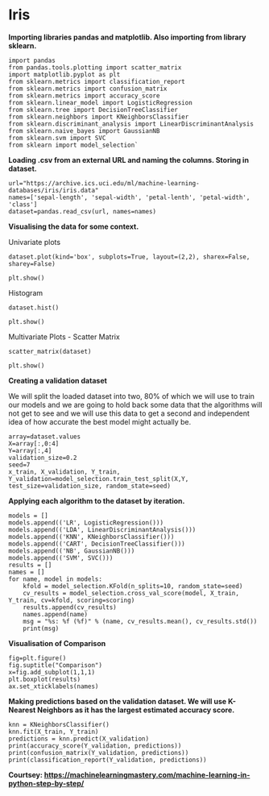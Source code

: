 
# Iris
**Importing libraries pandas and matplotlib. Also importing from library sklearn.**

    import pandas
    from pandas.tools.plotting import scatter_matrix
    import matplotlib.pyplot as plt
    from sklearn.metrics import classification_report
    from sklearn.metrics import confusion_matrix
    from sklearn.metrics import accuracy_score
    from sklearn.linear_model import LogisticRegression
    from sklearn.tree import DecisionTreeClassifier
    from sklearn.neighbors import KNeighborsClassifier
    from sklearn.discriminant_analysis import LinearDiscriminantAnalysis
    from sklearn.naive_bayes import GaussianNB
    from sklearn.svm import SVC
    from sklearn import model_selection`


**Loading .csv from an external URL and naming the columns. Storing in dataset.**

    url="https://archive.ics.uci.edu/ml/machine-learning-databases/iris/iris.data"
    names=['sepal-length', 'sepal-width', 'petal-lenth', 'petal-width', 'class']
    dataset=pandas.read_csv(url, names=names)


**Visualising the data for some context.**

Univariate plots

    dataset.plot(kind='box', subplots=True, layout=(2,2), sharex=False, sharey=False)
    
    plt.show()

Histogram

    dataset.hist()
    
    plt.show()

Multivariate Plots - Scatter Matrix

    scatter_matrix(dataset)
    
    plt.show()


**Creating a validation dataset**

We will split the loaded dataset into two, 80% of which we will use to train our models and we are going to hold back some data that the algorithms will not get to see and we will use this data to get a second and independent idea of how accurate the best model might actually be.

    array=dataset.values
    X=array[:,0:4]
    Y=array[:,4]
    validation_size=0.2
    seed=7
    x_train, X_validation, Y_train, Y_validation=model_selection.train_test_split(X,Y, test_size=validation_size, random_state=seed)

**Applying each algorithm to the dataset by iteration.**

    models = []
    models.append(('LR', LogisticRegression()))
    models.append(('LDA', LinearDiscriminantAnalysis()))
    models.append(('KNN', KNeighborsClassifier()))
    models.append(('CART', DecisionTreeClassifier()))
    models.append(('NB', GaussianNB()))
    models.append(('SVM', SVC()))
    results = []
    names = []
    for name, model in models:
    	kfold = model_selection.KFold(n_splits=10, random_state=seed)
    	cv_results = model_selection.cross_val_score(model, X_train, Y_train, cv=kfold, scoring=scoring)
    	results.append(cv_results)
    	names.append(name)
    	msg = "%s: %f (%f)" % (name, cv_results.mean(), cv_results.std())
    	print(msg)


**Visualisation of Comparison**

    fig=plt.figure()
    fig.suptitle("Comparison")
    x=fig.add_subplot(1,1,1)
    plt.boxplot(results)
    ax.set_xticklabels(names)


**Making predictions based on the validation dataset. We will use K-Nearest Neighbors as it has the largest estimated accuracy score.**

    knn = KNeighborsClassifier()
    knn.fit(X_train, Y_train)
    predictions = knn.predict(X_validation)
    print(accuracy_score(Y_validation, predictions))
    print(confusion_matrix(Y_validation, predictions))
    print(classification_report(Y_validation, predictions)) 

**Courtsey: https://machinelearningmastery.com/machine-learning-in-python-step-by-step/**

